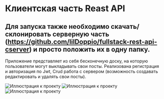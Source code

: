 # Клиентская часть Reast API

## Для запуска также необходимо скачать/склонировать серверную часть (https://github.com/lilDoppio/fullstack-rest-api-cserver) и просто положить их в одну папку.

Приложение представляет из себя бесконечную доску, на которую пользователи могут выкладывать свои посты.
Реализована регистрация и авторизация по Jwt, Crud работа с сервером (возможность создавать редактировать и удалять свои посты).

![Иллюстрация к проекту](https://github.com/lilDoppio/pics/blob/main/fullstack-rest-api_1.png)
![Иллюстрация к проекту](https://github.com/lilDoppio/pics/blob/main/fullstack-rest-api_2.png)
![Иллюстрация к проекту](https://github.com/lilDoppio/pics/blob/main/fullstack-rest-api_3.png)
